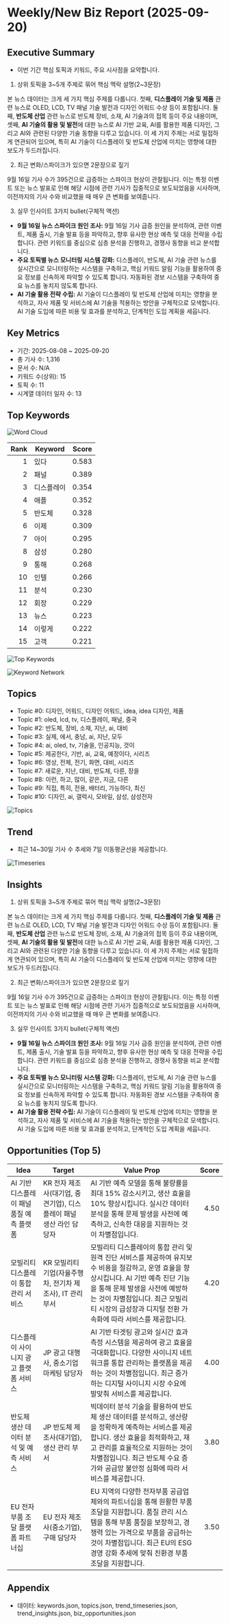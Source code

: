 # Weekly/New Biz Report (2025-09-20)

## Executive Summary

- 이번 기간 핵심 토픽과 키워드, 주요 시사점을 요약합니다.

1) 상위 토픽을 3~5개 주제로 묶어 핵심 맥락 설명(2~3문장)

본 뉴스 데이터는 크게 세 가지 핵심 주제를 다룹니다. 첫째, **디스플레이 기술 및 제품** 관련 뉴스로 OLED, LCD, TV 패널 기술 발전과 디자인 어워드 수상 등이 포함됩니다.  둘째, **반도체 산업** 관련 뉴스로 반도체 장비, 소재, AI 기술과의 접목 등이 주요 내용이며,  셋째, **AI 기술의 활용 및 발전**에 대한 뉴스로 AI 기반 교육, AI를 활용한 제품 디자인, 그리고 AI와 관련된 다양한 기술 동향을 다루고 있습니다.  이 세 가지 주제는 서로 밀접하게 연관되어 있으며, 특히 AI 기술이 디스플레이 및 반도체 산업에 미치는 영향에 대한 보도가 두드러집니다.


2) 최근 변화/스파이크가 있으면 2문장으로 짚기

9월 16일 기사 수가 395건으로 급증하는 스파이크 현상이 관찰됩니다. 이는 특정 이벤트 또는 뉴스 발표로 인해 해당 시점에 관련 기사가 집중적으로 보도되었음을 시사하며,  이전까지의 기사 수와 비교했을 때 매우 큰 변화를 보여줍니다.


3) 실무 인사이트 3가지 bullet(구체적 액션)

* **9월 16일 뉴스 스파이크 원인 조사:** 9월 16일 기사 급증 원인을 분석하여, 관련 이벤트, 제품 출시, 기술 발표 등을 파악하고, 향후 유사한 현상 예측 및 대응 전략을 수립합니다.  관련 키워드를 중심으로 심층 분석을 진행하고, 경쟁사 동향을 비교 분석합니다.
* **주요 토픽별 뉴스 모니터링 시스템 강화:** 디스플레이, 반도체, AI 기술 관련 뉴스를 실시간으로 모니터링하는 시스템을 구축하고,  핵심 키워드 알림 기능을 활용하여 중요 정보를 신속하게 파악할 수 있도록 합니다.  자동화된 경보 시스템을 구축하여 중요 뉴스를 놓치지 않도록 합니다.
* **AI 기술 활용 전략 수립:** AI 기술이 디스플레이 및 반도체 산업에 미치는 영향을 분석하고,  자사 제품 및 서비스에 AI 기술을 적용하는 방안을 구체적으로 모색합니다.  AI 기술 도입에 따른 비용 및 효과를 분석하고, 단계적인 도입 계획을 세웁니다.

## Key Metrics

- 기간: 2025-08-08 ~ 2025-09-20
- 총 기사 수: 1,316
- 문서 수: N/A
- 키워드 수(상위): 15
- 토픽 수: 11
- 시계열 데이터 일자 수: 13

## Top Keywords

![Word Cloud](fig/wordcloud.png)

| Rank | Keyword | Score |
|---:|---|---:|
| 1 | 있다 | 0.583 |
| 2 | 패널 | 0.389 |
| 3 | 디스플레이 | 0.354 |
| 4 | 애플 | 0.352 |
| 5 | 반도체 | 0.328 |
| 6 | 이제 | 0.309 |
| 7 | 아이 | 0.295 |
| 8 | 삼성 | 0.280 |
| 9 | 통해 | 0.268 |
| 10 | 인텔 | 0.266 |
| 11 | 분석 | 0.230 |
| 12 | 회장 | 0.229 |
| 13 | 뉴스 | 0.223 |
| 14 | 이렇게 | 0.222 |
| 15 | 고객 | 0.221 |

![Top Keywords](fig/top_keywords.png)

![Keyword Network](fig/keyword_network.png)

## Topics

- Topic #0: 디자인, 어워드, 디자인 어워드, idea, idea 디자인, 제품
- Topic #1: oled, lcd, tv, 디스플레이, 패널, 중국
- Topic #2: 반도체, 장비, 소재, 지난, ai, 대비
- Topic #3: 실제, 에서, 충남, ai, 지난, 모두
- Topic #4: ai, oled, tv, 기술을, 인공지능, 것이
- Topic #5: 제공한다, 기반, ai, 교육, 예정이다, 시리즈
- Topic #6: 영상, 전체, 전기, 화면, 대비, 시리즈
- Topic #7: 새로운, 지난, 대비, 반도체, 다른, 장을
- Topic #8: 이런, 하고, 많이, 같은, 지금, 다른
- Topic #9: 직접, 특히, 전용, 배터리, 가능하다, 최신
- Topic #10: 디자인, ai, 갤럭시, 모바일, 삼성, 삼성전자

![Topics](fig/topics.png)

## Trend

- 최근 14~30일 기사 수 추세와 7일 이동평균선을 제공합니다.

![Timeseries](fig/timeseries.png)

## Insights

1) 상위 토픽을 3~5개 주제로 묶어 핵심 맥락 설명(2~3문장)

본 뉴스 데이터는 크게 세 가지 핵심 주제를 다룹니다. 첫째, **디스플레이 기술 및 제품** 관련 뉴스로 OLED, LCD, TV 패널 기술 발전과 디자인 어워드 수상 등이 포함됩니다.  둘째, **반도체 산업** 관련 뉴스로 반도체 장비, 소재, AI 기술과의 접목 등이 주요 내용이며,  셋째, **AI 기술의 활용 및 발전**에 대한 뉴스로 AI 기반 교육, AI를 활용한 제품 디자인, 그리고 AI와 관련된 다양한 기술 동향을 다루고 있습니다.  이 세 가지 주제는 서로 밀접하게 연관되어 있으며, 특히 AI 기술이 디스플레이 및 반도체 산업에 미치는 영향에 대한 보도가 두드러집니다.


2) 최근 변화/스파이크가 있으면 2문장으로 짚기

9월 16일 기사 수가 395건으로 급증하는 스파이크 현상이 관찰됩니다. 이는 특정 이벤트 또는 뉴스 발표로 인해 해당 시점에 관련 기사가 집중적으로 보도되었음을 시사하며,  이전까지의 기사 수와 비교했을 때 매우 큰 변화를 보여줍니다.


3) 실무 인사이트 3가지 bullet(구체적 액션)

* **9월 16일 뉴스 스파이크 원인 조사:** 9월 16일 기사 급증 원인을 분석하여, 관련 이벤트, 제품 출시, 기술 발표 등을 파악하고, 향후 유사한 현상 예측 및 대응 전략을 수립합니다.  관련 키워드를 중심으로 심층 분석을 진행하고, 경쟁사 동향을 비교 분석합니다.
* **주요 토픽별 뉴스 모니터링 시스템 강화:** 디스플레이, 반도체, AI 기술 관련 뉴스를 실시간으로 모니터링하는 시스템을 구축하고,  핵심 키워드 알림 기능을 활용하여 중요 정보를 신속하게 파악할 수 있도록 합니다.  자동화된 경보 시스템을 구축하여 중요 뉴스를 놓치지 않도록 합니다.
* **AI 기술 활용 전략 수립:** AI 기술이 디스플레이 및 반도체 산업에 미치는 영향을 분석하고,  자사 제품 및 서비스에 AI 기술을 적용하는 방안을 구체적으로 모색합니다.  AI 기술 도입에 따른 비용 및 효과를 분석하고, 단계적인 도입 계획을 세웁니다.

## Opportunities (Top 5)

| Idea | Target | Value Prop | Score |
|---|---|---|---:|
| AI 기반 디스플레이 패널 품질 예측 플랫폼 | KR 전자 제조사(대기업, 중견기업), 디스플레이 패널 생산 라인 담당자 | AI 기반 예측 모델을 통해 불량률을 최대 15% 감소시키고, 생산 효율을 10% 향상시킵니다.  실시간 데이터 분석을 통해 문제 발생을 사전에 예측하고, 신속한 대응을 지원하는 것이 차별점입니다. | 4.50 |
| 모빌리티 디스플레이 통합 관리 서비스 | KR 모빌리티 기업(자율주행차, 전기차 제조사), IT 관리 부서 | 모빌리티 디스플레이의 통합 관리 및 원격 진단 서비스를 제공하여 유지보수 비용을 절감하고, 운영 효율을 향상시킵니다.  AI 기반 예측 진단 기능을 통해 문제 발생을 사전에 예방하는 것이 차별점입니다. 최근 모빌리티 시장의 급성장과 디지털 전환 가속화에 따라 서비스를 제공합니다. | 4.20 |
| 디스플레이 사이니지 광고 플랫폼 서비스 | JP 광고 대행사, 중소기업 마케팅 담당자 | AI 기반 타겟팅 광고와 실시간 효과 측정 시스템을 제공하여 광고 효율을 극대화합니다.  다양한 사이니지 네트워크를 통합 관리하는 플랫폼을 제공하는 것이 차별점입니다. 최근 증가하는 디지털 사이니지 시장 수요에 발맞춰 서비스를 제공합니다. | 4.00 |
| 반도체 생산 데이터 분석 및 예측 서비스 | JP 반도체 제조사(대기업), 생산 관리 부서 | 빅데이터 분석 기술을 활용하여 반도체 생산 데이터를 분석하고, 생산량을 정확하게 예측하는 서비스를 제공합니다.  생산 효율을 최적화하고, 재고 관리를 효율적으로 지원하는 것이 차별점입니다. 최근 반도체 수요 증가와 공급망 불안정 심화에 따라 서비스를 제공합니다. | 3.80 |
| EU 전자부품 조달 플랫폼 파트너십 | EU 전자 제조사(중소기업), 구매 담당자 | EU 지역의 다양한 전자부품 공급업체와의 파트너십을 통해 원활한 부품 조달을 지원합니다.  품질 관리 시스템을 통해 부품 품질을 보장하고,  경쟁력 있는 가격으로 부품을 공급하는 것이 차별점입니다. 최근 EU의 ESG 경영 강화 추세에 맞춰 친환경 부품 조달을 지원합니다. | 3.50 |

## Appendix

- 데이터: keywords.json, topics.json, trend_timeseries.json, trend_insights.json, biz_opportunities.json